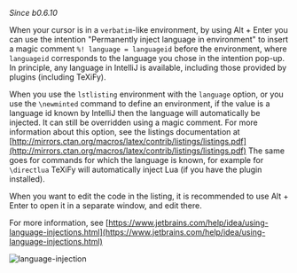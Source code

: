 _Since b0.6.10_

When your cursor is in a `verbatim`-like environment, by using <shortcut>Alt + Enter</shortcut> you can use the intention "Permanently inject language in environment" to insert a magic comment `%! language = languageid` before the environment, where `languageid` corresponds to the language you chose in the intention pop-up.
In principle, any language in IntelliJ is available, including those provided by plugins (including TeXiFy).

When you use the `lstlisting` environment with the `language` option, or you use the `\newminted` command to define an environment, if the value is a language id known by IntelliJ then the language will automatically be injected.
It can still be overridden using a magic comment.
For more information about this option, see the listings documentation at [http://mirrors.ctan.org/macros/latex/contrib/listings/listings.pdf](http://mirrors.ctan.org/macros/latex/contrib/listings/listings.pdf)
The same goes for commands for which the language is known, for example for `\directlua` TeXiFy will automatically inject Lua (if you have the plugin installed).

When you want to edit the code in the listing, it is recommended to use <shortcut>Alt + Enter</shortcut> to open it in a separate window, and edit there.

For more information, see [https://www.jetbrains.com/help/idea/using-language-injections.html](https://www.jetbrains.com/help/idea/using-language-injections.html)

![language-injection](https://raw.githubusercontent.com/wiki/Hannah-Sten/TeXiFy-IDEA/reading/language-injection.png)
